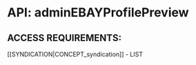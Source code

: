 # API: adminEBAYProfilePreview


## ACCESS REQUIREMENTS: ##
[[SYNDICATION|CONCEPT_syndication]] - LIST

